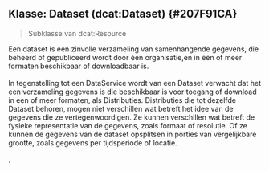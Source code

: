 ## Klasse: Dataset (dcat:Dataset) {#207F91CA}
<blockquote><p id='1257ECA2'>Subklasse van <span style='background-color: #clear;'>dcat:Resource</span><span style='color: #0000FF;'><u> </u></span></blockquote>

Een dataset is een zinvolle verzameling van samenhangende gegevens, die beheerd of gepubliceerd wordt door één organisatie,en in één of meer formaten beschikbaar of downloadbaar is. 
<br/>
<br/>
In tegenstelling tot een DataService wordt van een Dataset verwacht dat het een verzameling gegevens is die beschikbaar is voor toegang of download in een of meer formaten, als Distributies. Distributies die tot dezelfde Dataset behoren, mogen niet verschillen wat betreft het idee van de gegevens die ze vertegenwoordigen. Ze kunnen verschillen wat betreft de fysieke representatie van de gegevens, zoals formaat of resolutie. Of ze kunnen de gegevens van de dataset opsplitsen in porties van vergelijkbare grootte, zoals gegevens per tijdsperiode of locatie.
<br/>
<br/>
.
<section data-include-format='markdown' data-include='016-access_rights.md'/>
<section data-include-format='markdown' data-include='017-applicable_legislation.md'/>
<section data-include-format='markdown' data-include='018-conforms_to.md'/>
<section data-include-format='markdown' data-include='019-contact_point_.md'/>
<section data-include-format='markdown' data-include='020-creator.md'/>
<section data-include-format='markdown' data-include='021-dataset_distribution.md'/>
<section data-include-format='markdown' data-include='022-Description.md'/>
<section data-include-format='markdown' data-include='023-documentation.md'/>
<section data-include-format='markdown' data-include='024-frequency.md'/>
<section data-include-format='markdown' data-include='025-geographical_coverage_.md'/>
<section data-include-format='markdown' data-include='026-has_version.md'/>
<section data-include-format='markdown' data-include='027-HVD_Category.md'/>
<section data-include-format='markdown' data-include='028-identifier_.md'/>
<section data-include-format='markdown' data-include='029-in_series.md'/>
<section data-include-format='markdown' data-include='030-is_referenced_by.md'/>
<section data-include-format='markdown' data-include='031-keyword_.md'/>
<section data-include-format='markdown' data-include='032-landing_page.md'/>
<section data-include-format='markdown' data-include='033-language_.md'/>
<section data-include-format='markdown' data-include='034-modification_date.md'/>
<section data-include-format='markdown' data-include='035-other_identifier.md'/>
<section data-include-format='markdown' data-include='036-provenance_.md'/>
<section data-include-format='markdown' data-include='037-publisher.md'/>
<section data-include-format='markdown' data-include='038-qualified_attribution.md'/>
<section data-include-format='markdown' data-include='039-qualified_relation.md'/>
<section data-include-format='markdown' data-include='040-related_resource.md'/>
<section data-include-format='markdown' data-include='041-release_date.md'/>
<section data-include-format='markdown' data-include='042-sample_.md'/>
<section data-include-format='markdown' data-include='043-source.md'/>
<section data-include-format='markdown' data-include='044-spatial_resolution.md'/>
<section data-include-format='markdown' data-include='045-status.md'/>
<section data-include-format='markdown' data-include='046-temporal_coverage.md'/>
<section data-include-format='markdown' data-include='047-temporal_resolution.md'/>
<section data-include-format='markdown' data-include='048-theme.md'/>
<section data-include-format='markdown' data-include='049-title.md'/>
<section data-include-format='markdown' data-include='050-type.md'/>
<section data-include-format='markdown' data-include='051-version.md'/>
<section data-include-format='markdown' data-include='052-version_notes.md'/>
<section data-include-format='markdown' data-include='053-was_generated_by.md'/>
<section data-include-format='markdown' data-include='054-Voorbeelden.md'/>
